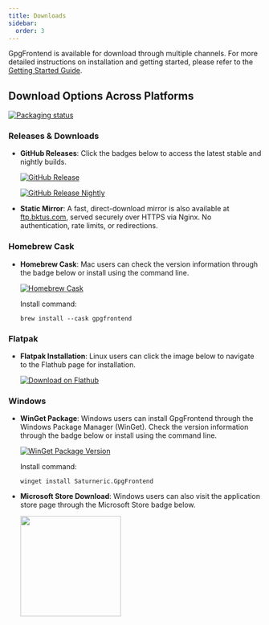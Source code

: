 ```yaml
---
title: Downloads
sidebar:
  order: 3
---
```


GpgFrontend is available for download through multiple channels. For more
detailed instructions on installation and getting started, please refer to the
[Getting Started Guide](/overview/getting-started/).

## Download Options Across Platforms

[![Packaging status](https://repology.org/badge/vertical-allrepos/gpgfrontend.svg)](https://repology.org/project/gpgfrontend/versions)

### Releases & Downloads

- **GitHub Releases**: Click the badges below to access the latest stable and nightly builds.

  [![GitHub Release](https://img.shields.io/github/downloads/saturneric/GpgFrontend/latest/total?style=for-the-badge)](https://github.com/saturneric/GpgFrontend/releases/latest)

  [![GitHub Release Nightly](https://img.shields.io/github/downloads/saturneric/GpgFrontend/nightly/total?style=for-the-badge)](https://github.com/saturneric/GpgFrontend/releases/nightly)

- **Static Mirror**: A fast, direct-download mirror is also available at [ftp.bktus.com](https://ftp.bktus.com/GpgFrontend/), served securely over HTTPS via Nginx. No authentication, rate limits, or redirections.

### Homebrew Cask

- **Homebrew Cask**: Mac users can check the version information through the
  badge below or install using the command line.

  [![Homebrew Cask](https://img.shields.io/homebrew/cask/v/gpgfrontend?style=for-the-badge)](https://formulae.brew.sh/cask/gpgfrontend)

  Install command:

  ```
  brew install --cask gpgfrontend
  ```

### Flatpak

- **Flatpak Installation**: Linux users can click the image below to navigate to
  the Flathub page for installation.

  [![Download on Flathub](https://flathub.org/api/badge?locale=en)](https://flathub.org/apps/com.bktus.gpgfrontend)

### Windows

- **WinGet Package**: Windows users can install GpgFrontend through the Windows
  Package Manager (WinGet). Check the version information through the badge
  below or install using the command line.

  [![WinGet Package Version](https://img.shields.io/winget/v/Saturneric.GpgFrontend?style=for-the-badge)](https://repology.org/project/gpgfrontend/versions)

  Install command:

  ```
  winget install Saturneric.GpgFrontend
  ```

- **Microsoft Store Download**: Windows users can also visit the application
  store page through the Microsoft Store badge below.

  <a href="https://apps.microsoft.com/detail/9nh716mqk2b5">
    <img src="https://get.microsoft.com/images/en-us%20dark.svg" width="200"/>
  </a>
